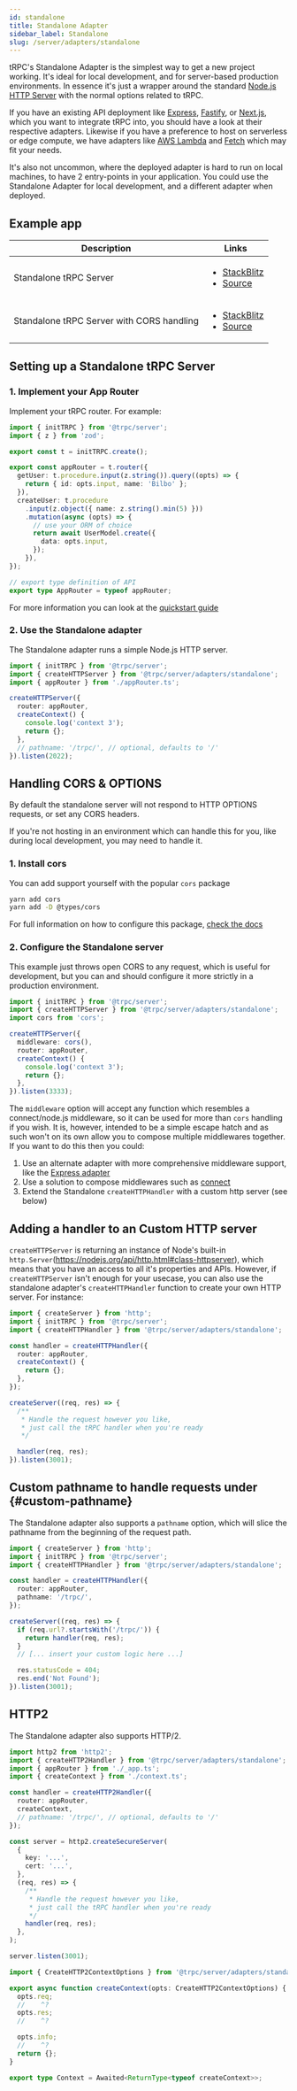 ```yaml
---
id: standalone
title: Standalone Adapter
sidebar_label: Standalone
slug: /server/adapters/standalone
---
```


tRPC's Standalone Adapter is the simplest way to get a new project working. It's ideal for local development, and for server-based production environments. In essence it's just a wrapper around the standard [Node.js HTTP Server](https://nodejs.org/api/http.html) with the normal options related to tRPC.

If you have an existing API deployment like [Express](express), [Fastify](fastify), or [Next.js](nextjs), which you want to integrate tRPC into, you should have a look at their respective adapters. Likewise if you have a preference to host on serverless or edge compute, we have adapters like [AWS Lambda](aws-lambda) and [Fetch](fetch) which may fit your needs.

It's also not uncommon, where the deployed adapter is hard to run on local machines, to have 2 entry-points in your application. You could use the Standalone Adapter for local development, and a different adapter when deployed.

## Example app

<table>
  <thead>
    <tr>
      <th>Description</th>
      <th>Links</th>
    </tr>
  </thead>
  <tbody>
    <tr>
      <td>Standalone tRPC Server</td>
      <td>
        <ul>
          <li><a href="https://stackblitz.com/github/trpc/trpc/tree/next/examples/minimal">StackBlitz</a></li>
          <li><a href="https://github.com/trpc/trpc/blob/main/examples/minimal/server/index.ts">Source</a></li>
        </ul>
      </td>
    </tr>
    <tr>
      <td>Standalone tRPC Server with CORS handling</td>
      <td>
        <ul>
          <li><a href="https://stackblitz.com/github/trpc/trpc/tree/next/examples/minimal-react">StackBlitz</a></li>
          <li><a href="https://github.com/trpc/trpc/blob/main/examples/minimal-react/server/index.ts">Source</a></li>
        </ul>
      </td>
    </tr>
  </tbody>
</table>

## Setting up a Standalone tRPC Server

### 1. Implement your App Router

Implement your tRPC router. For example:

```ts title='appRouter.ts'
import { initTRPC } from '@trpc/server';
import { z } from 'zod';

export const t = initTRPC.create();

export const appRouter = t.router({
  getUser: t.procedure.input(z.string()).query((opts) => {
    return { id: opts.input, name: 'Bilbo' };
  }),
  createUser: t.procedure
    .input(z.object({ name: z.string().min(5) }))
    .mutation(async (opts) => {
      // use your ORM of choice
      return await UserModel.create({
        data: opts.input,
      });
    }),
});

// export type definition of API
export type AppRouter = typeof appRouter;
```

For more information you can look at the [quickstart guide](/docs/quickstart)

### 2. Use the Standalone adapter

The Standalone adapter runs a simple Node.js HTTP server.

```ts title='server.ts'
import { initTRPC } from '@trpc/server';
import { createHTTPServer } from '@trpc/server/adapters/standalone';
import { appRouter } from './appRouter.ts';

createHTTPServer({
  router: appRouter,
  createContext() {
    console.log('context 3');
    return {};
  },
  // pathname: '/trpc/', // optional, defaults to '/'
}).listen(2022);
```

## Handling CORS & OPTIONS

By default the standalone server will not respond to HTTP OPTIONS requests, or set any CORS headers.

If you're not hosting in an environment which can handle this for you, like during local development, you may need to handle it.

### 1. Install cors

You can add support yourself with the popular `cors` package

```bash
yarn add cors
yarn add -D @types/cors
```

For full information on how to configure this package, [check the docs](https://github.com/expressjs/cors#readme)

### 2. Configure the Standalone server

This example just throws open CORS to any request, which is useful for development, but you can and should configure it more strictly in a production environment.

```ts title='server.ts'
import { initTRPC } from '@trpc/server';
import { createHTTPServer } from '@trpc/server/adapters/standalone';
import cors from 'cors';

createHTTPServer({
  middleware: cors(),
  router: appRouter,
  createContext() {
    console.log('context 3');
    return {};
  },
}).listen(3333);
```

The `middleware` option will accept any function which resembles a connect/node.js middleware, so it can be used for more than `cors` handling if you wish. It is, however, intended to be a simple escape hatch and as such won't on its own allow you to compose multiple middlewares together. If you want to do this then you could:

1. Use an alternate adapter with more comprehensive middleware support, like the [Express adapter](/docs/server/adapters/express)
2. Use a solution to compose middlewares such as [connect](https://github.com/senchalabs/connect)
3. Extend the Standalone `createHTTPHandler` with a custom http server (see below)

## Adding a handler to an Custom HTTP server

`createHTTPServer` is returning an instance of Node's built-in `http.Server`(https://nodejs.org/api/http.html#class-httpserver), which means that you have an access to all it's properties and APIs. However, if `createHTTPServer` isn't enough for your usecase, you can also use the standalone adapter's `createHTTPHandler` function to create your own HTTP server. For instance:

```ts title='server.ts'
import { createServer } from 'http';
import { initTRPC } from '@trpc/server';
import { createHTTPHandler } from '@trpc/server/adapters/standalone';

const handler = createHTTPHandler({
  router: appRouter,
  createContext() {
    return {};
  },
});

createServer((req, res) => {
  /**
   * Handle the request however you like,
   * just call the tRPC handler when you're ready
   */

  handler(req, res);
}).listen(3001);
```

## Custom pathname to handle requests under {#custom-pathname}

The Standalone adapter also supports a `pathname` option, which will slice the pathname from the beginning of the request path.

```ts title='server.ts'
import { createServer } from 'http';
import { initTRPC } from '@trpc/server';
import { createHTTPHandler } from '@trpc/server/adapters/standalone';

const handler = createHTTPHandler({
  router: appRouter,
  pathname: '/trpc/',
});

createServer((req, res) => {
  if (req.url?.startsWith('/trpc/')) {
    return handler(req, res);
  }
  // [... insert your custom logic here ...]

  res.statusCode = 404;
  res.end('Not Found');
}).listen(3001);
```

## HTTP2

The Standalone adapter also supports HTTP/2.

```ts title='server.ts'
import http2 from 'http2';
import { createHTTP2Handler } from '@trpc/server/adapters/standalone';
import { appRouter } from './_app.ts';
import { createContext } from './context.ts';

const handler = createHTTP2Handler({
  router: appRouter,
  createContext,
  // pathname: '/trpc/', // optional, defaults to '/'
});

const server = http2.createSecureServer(
  {
    key: '...',
    cert: '...',
  },
  (req, res) => {
    /**
     * Handle the request however you like,
     * just call the tRPC handler when you're ready
     */
    handler(req, res);
  },
);

server.listen(3001);
```

```ts twoslash title='context.ts'
import { CreateHTTP2ContextOptions } from '@trpc/server/adapters/standalone';

export async function createContext(opts: CreateHTTP2ContextOptions) {
  opts.req;
  //    ^?
  opts.res;
  //    ^?

  opts.info;
  //    ^?
  return {};
}

export type Context = Awaited<ReturnType<typeof createContext>>;
```
